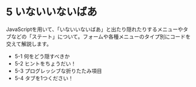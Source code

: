 # 5 いないいないばあ
JavaScriptを用いて、「いないいないばあ」と出たり隠れたりするメニューやタブなどの「ステート」について。フォームや各種メニューのタイプ別にコードを交えて解説します。

- 5-1 何をどう隠すべきか
- 5-2 ヒントをちょうだい！
- 5-3 プログレッシブな折りたたみ項目
- 5-4 タブを1つください！
